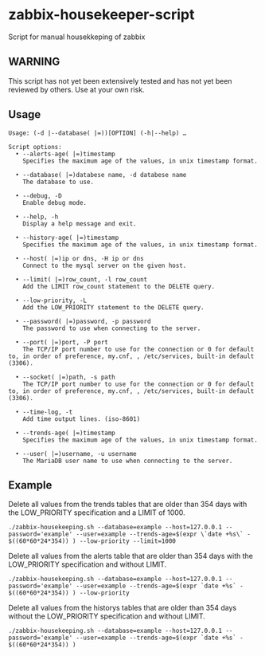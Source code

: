 # zabbix-housekeeper-script
Script for manual housekkeping of zabbix

## WARNING
This script has not yet been extensively tested and has not yet been reviewed by others.
Use at your own risk.

## Usage

```
Usage: (-d |--database( |=))[OPTION] (-h|--help) …

Script options:
  • --alerts-age( |=)timestamp
    Specifies the maximum age of the values, in unix timestamp format.

  • --database( |=)databese name, -d databese name
    The database to use.

  • --debug, -D
    Enable debug mode.

  • --help, -h
    Display a help message and exit.

  • --history-age( |=)timestamp
    Specifies the maximum age of the values, in unix timestamp format.

  • --host( |=)ip or dns, -H ip or dns
    Connect to the mysql server on the given host.

  • --limit( |=)row_count, -l row_count
    Add the LIMIT row_count statement to the DELETE query.

  • --low-priority, -L
    Add the LOW_PRIORITY statement to the DELETE query.

  • --password( |=)password, -p password
    The password to use when connecting to the server.

  • --port( |=)port, -P port
    The TCP/IP port number to use for the connection or 0 for default to, in order of preference, my.cnf, , /etc/services, built-in default (3306).

  • --socket( |=)path, -s path
    The TCP/IP port number to use for the connection or 0 for default to, in order of preference, my.cnf, , /etc/services, built-in default (3306).

  • --time-log, -t
    Add time output lines. (iso-8601)

  • --trends-age( |=)timestamp
    Specifies the maximum age of the values, in unix timestamp format.

  • --user( |=)username, -u username
    The MariaDB user name to use when connecting to the server.

```

## Example

Delete all values from the trends tables that are older than 354 days with the LOW_PRIORITY specification and a LIMIT of 1000.

```
./zabbix-housekeeping.sh --database=example --host=127.0.0.1 --password='example' --user=example --trends-age=$(expr \`date +%s\` - $((60*60*24*354)) ) --low-priority --limit=1000
```


Delete all values from the alerts table that are older than 354 days with the LOW_PRIORITY specification and without LIMIT.

```
./zabbix-housekeeping.sh --database=example --host=127.0.0.1 --password='example' --user=example --trends-age=$(expr `date +%s` - $((60*60*24*354)) ) --low-priority
```


Delete all values from the historys tables that are older than 354 days without the LOW_PRIORITY specification and without LIMIT.

```
./zabbix-housekeeping.sh --database=example --host=127.0.0.1 --password='example' --user=example --trends-age=$(expr `date +%s` - $((60*60*24*354)) )
```
